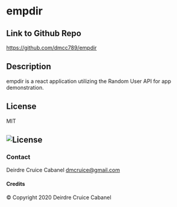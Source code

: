 # empdir

## Link to Github Repo
https://github.com/dmcc789/empdir

## Description
empdir is a react application utilizing the Random User API for app demonstration.  
 
## License
MIT
## ![License](https://img.shields.io/badge/License-MIT-blue.svg "License Badge")

### Contact
Deirdre Cruice Cabanel
dmcruice@gmail.com

#### Credits
© Copyright 2020 Deirdre Cruice Cabanel